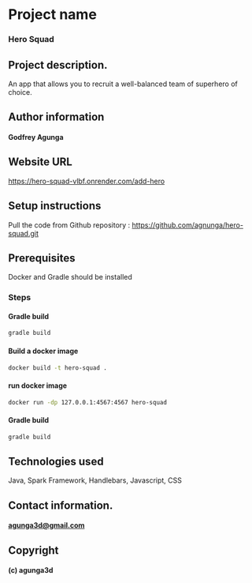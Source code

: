 # Project name
### Hero Squad

## Project description.
An app that allows you to recruit a well-balanced team of superhero of choice. 

## Author information
#### Godfrey Agunga

## Website URL
https://hero-squad-vlbf.onrender.com/add-hero

## Setup instructions
Pull the code from Github repository : https://github.com/agnunga/hero-squad.git

## Prerequisites
Docker and Gradle should be installed

### Steps
#### Gradle build
```bash
gradle build
```

#### Build a docker image
```bash
docker build -t hero-squad .
```

#### run docker image
```bash
docker run -dp 127.0.0.1:4567:4567 hero-squad
```

#### Gradle build
```bash
gradle build
```

## Technologies used
Java, Spark Framework, Handlebars, Javascript, CSS

## Contact information.
#### agunga3d@gmail.com

## Copyright
#### (c) agunga3d
